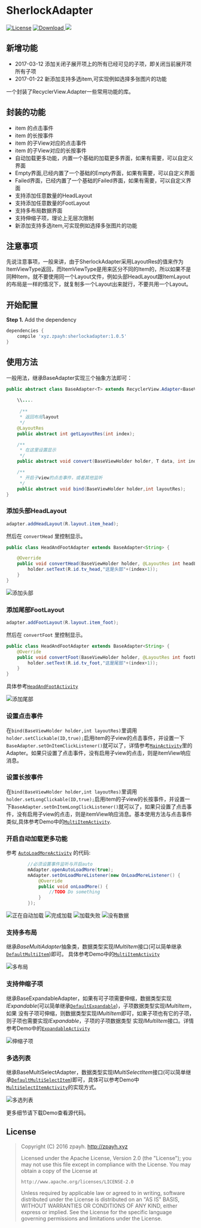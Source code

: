 # SherlockAdapter
[![License](https://img.shields.io/badge/license-Apache%202-green.svg)](https://www.apache.org/licenses/LICENSE-2.0)
[ ![Download](https://api.bintray.com/packages/sherlock/maven/sherlockadapter/images/download.svg) ](https://bintray.com/sherlock/maven/sherlockadapter/_latestVersion)
[![](https://jitpack.io/v/EvilBT/SherlockAdapter.svg)](https://jitpack.io/#EvilBT/SherlockAdapter)

## 新增功能
- 2017-03-12 添加关闭子展开项上的所有已经可见的子项，即关闭当前展开项所有子项
- 2017-01-22 新添加支持多选item,可实现例如选择多张图片的功能

一个封装了RecyclerView.Adapter一些常用功能的库。
## 封装的功能
- item 的点击事件
- item 的长按事件
- item 的子View对应的点击事件
- item 的子View对应的长按事件
- 自动加载更多功能，内置一个基础的加载更多界面，如果有需要，可以自定义界面
- Empty界面,已经内置了一个基础的Empty界面，如果有需要，可以自定义界面
- Failed界面，已经内置了一个基础的Failed界面，如果有需要，可以自定义界面
- 支持添加任意数量的HeadLayout
- 支持添加任意数量的FootLayout
- 支持多布局数据界面
- 支持伸缩子项，理论上无层次限制
- 新添加支持多选item,可实现例如选择多张图片的功能

## 注意事项
先说注意事项，一般来讲，由于SherlockAdapter采用LayoutRes的值来作为ItemViewType返回，而ItemViewType是用来区分不同的Item的，所以如果不是同种Item，就不要使用同一个Layout文件，例如头部HeadLayout跟ItemLayout的布局是一样的情况下，就复制多一个Layout出来就行，不要共用一个Layout。

## 开始配置
**Step 1.**  Add the dependency
``` gradle
dependencies {
    compile 'xyz.zpayh:sherlockadapter:1.0.5'
}
```

## 使用方法

一般用法，继承BaseAdapter<T>实现三个抽象方法即可：
``` java
public abstract class BaseAdapter<T> extends RecyclerView.Adapter<BaseViewHolder>{    
    
    \\....
    
     /**
     * 返回布局layout
     */
    @LayoutRes
    public abstract int getLayoutRes(int index);

    /**
     * 在这里设置显示
     */
    public abstract void convert(BaseViewHolder holder, T data, int index);

    /**
     * 开启子view的点击事件，或者其他监听
     */
    public abstract void bind(BaseViewHolder holder,int layoutRes);
}
```
### 添加头部HeadLayout
``` java 
adapter.addHeadLayout(R.layout.item_head);
```
然后在 `convertHead` 里控制显示。
``` java
public class HeadAndFootAdapter extends BaseAdapter<String> {

    @Override
    public void convertHead(BaseViewHolder holder, @LayoutRes int headLayout, int index) {
        holder.setText(R.id.tv_head,"这是头部"+(index+1));
    }
}
```
![添加头部](http://o9qzkbu2x.bkt.clouddn.com/8.jpg?imageMogr2/auto-orient/thumbnail/300x)
### 添加尾部FootLayout
``` java 
adapter.addFootLayout(R.layout.item_foot);
```
然后在 `convertFoot` 里控制显示。
``` java
public class HeadAndFootAdapter extends BaseAdapter<String> {
    @Override
    public void convertFoot(BaseViewHolder holder, @LayoutRes int footLayout, int index) {
        holder.setText(R.id.tv_foot,"这是尾部"+(index+1));
    }
}
```
具体参考[`HeadAndFootActivity`](https://github.com/EvilBT/SherlockAdapter/blob/master/app/src/main/java/xyz/zpayh/myadapter/HeadAndFootActivity.java)

![添加尾部](http://o9qzkbu2x.bkt.clouddn.com/7.jpg?imageMogr2/auto-orient/thumbnail/300x)
### 设置点击事件
在`bind(BaseViewHolder holder,int layoutRes)`里调用`holder.setClickable(ID,true);`启用item的子view的点击事件，并设置一下`BaseAdapter.setOnItemClickListener()`就可以了，详情参考[`MainActivity`](https://github.com/EvilBT/SherlockAdapter/blob/master/app/src/main/java/xyz/zpayh/myadapter/MainActivity.java)里的Adapter。如果只设置了点击事件，没有启用子view的点击，则是itemView响应消息。
### 设置长按事件
在`bind(BaseViewHolder holder,int layoutRes)`里调用`holder.setLongClickable(ID,true);`启用item的子view的长按事件，并设置一下`BaseAdapter.setOnItemLongClickListener()`就可以了，如果只设置了点击事件，没有启用子view的点击，则是itemView响应消息。基本使用方法与点击事件类似,具体参考Demo中的[`MultiItemActivity`](https://github.com/EvilBT/SherlockAdapter/blob/master/app/src/main/java/xyz/zpayh/myadapter/MultiItemActivity.java).
### 开启自动加载更多功能
参考 [`AutoLoadMoreActivity`](https://github.com/EvilBT/SherlockAdapter/blob/master/app/src/main/java/xyz/zpayh/myadapter/AutoLoadMoreActivity.java) 的代码:
``` java
        //必须设置事件监听与开启auto
        mAdapter.openAutoLoadMore(true);
        mAdapter.setOnLoadMoreListener(new OnLoadMoreListener() {
            @Override
            public void onLoadMore() {
                //TODO Do something
            }
        });
``` 
![正在自动加载](http://o9qzkbu2x.bkt.clouddn.com/4.jpg?imageMogr2/auto-orient/thumbnail/300x)
![完成加载](http://o9qzkbu2x.bkt.clouddn.com/1.jpg?imageMogr2/auto-orient/thumbnail/300x)
![加载失败](http://o9qzkbu2x.bkt.clouddn.com/3.jpg?imageMogr2/auto-orient/thumbnail/300x)
![没有数据](http://o9qzkbu2x.bkt.clouddn.com/2.jpg?imageMogr2/auto-orient/thumbnail/300x)
### 支持多布局
继承*BaseMultiAdapter*抽象类，数据类型实现*IMultiItem*接口(可以简单继承[`DefaultMultiItem`](https://github.com/EvilBT/SherlockAdapter/blob/master/adapter/src/main/java/xyz/zpayh/adapter/DefaultMultiItem.java))即可。
具体参考Demo中的[`MultiItemActivity`](https://github.com/EvilBT/SherlockAdapter/blob/master/app/src/main/java/xyz/zpayh/myadapter/MultiItemActivity.java)

![多布局](http://o9qzkbu2x.bkt.clouddn.com/5.jpg?imageMogr2/auto-orient/thumbnail/300x)
### 支持伸缩子项
继承BaseExpandableAdapter，如果有可子项需要伸缩，数据类型实现*IExpandable*(可以简单继承[`DefaultExpandable`](https://github.com/EvilBT/SherlockAdapter/blob/master/adapter/src/main/java/xyz/zpayh/adapter/DefaultExpandable.java))，子项数据类型实现*IMultiItem*，如果
没有子项可伸缩，则数据类型实现*IMultiItem*即可，如果子项也有它的子项，则子项也需要实现*IExpandable*，子项的子项数据类型
实现*IMultiItem*接口。详情参考Demo中的[`ExpandableActivity`](https://github.com/EvilBT/SherlockAdapter/blob/master/app/src/main/java/xyz/zpayh/myadapter/ExpandableActivity.java)

![伸缩子项](http://o9qzkbu2x.bkt.clouddn.com/6.jpg?imageMogr2/auto-orient/thumbnail/300x)

### 多选列表
继承BaseMultiSelectAdapter，数据类型实现*IMultiSelectItem*接口(可以简单继承[`DefaultMultiSelectItem`](https://github.com/EvilBT/SherlockAdapter/blob/master/adapter/src/main/java/xyz/zpayh/adapter/DefaultMultiSelectItem.java))即可，具体可以参考Demo中[`MultiSelectItemActivity`](https://github.com/EvilBT/SherlockAdapter/blob/master/app/src/main/java/xyz/zpayh/myadapter/MultiSelectItemActivity.java)的实现方式。

![多选列表](http://o9qzkbu2x.bkt.clouddn.com/9.png?imageMogr2/auto-orient/thumbnail/300x)

更多细节请下载Demo查看源代码。

## License

> Copyright (C) 2016 zpayh.
     http://zpayh.xyz
>
>  Licensed under the Apache License, Version 2.0 (the "License");
  you may not use this file except in compliance with the License.
  You may obtain a copy of the License at
>
>     http://www.apache.org/licenses/LICENSE-2.0
>
>  Unless required by applicable law or agreed to in writing, software
  distributed under the License is distributed on an "AS IS" BASIS,
  WITHOUT WARRANTIES OR CONDITIONS OF ANY KIND, either express or implied.
  See the License for the specific language governing permissions and
  limitations under the License.
